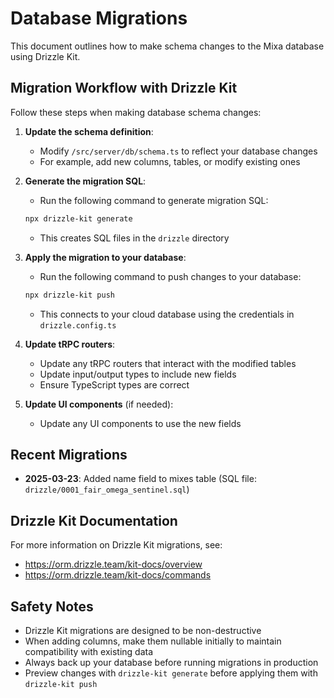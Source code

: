 # Database Migrations

This document outlines how to make schema changes to the Mixa database using Drizzle Kit.

## Migration Workflow with Drizzle Kit

Follow these steps when making database schema changes:

1. **Update the schema definition**:
   - Modify `/src/server/db/schema.ts` to reflect your database changes
   - For example, add new columns, tables, or modify existing ones

2. **Generate the migration SQL**:
   - Run the following command to generate migration SQL:
   ```bash
   npx drizzle-kit generate
   ```
   - This creates SQL files in the `drizzle` directory

3. **Apply the migration to your database**:
   - Run the following command to push changes to your database:
   ```bash
   npx drizzle-kit push
   ```
   - This connects to your cloud database using the credentials in `drizzle.config.ts`

4. **Update tRPC routers**:
   - Update any tRPC routers that interact with the modified tables
   - Update input/output types to include new fields
   - Ensure TypeScript types are correct

5. **Update UI components** (if needed):
   - Update any UI components to use the new fields

## Recent Migrations

- **2025-03-23**: Added name field to mixes table (SQL file: `drizzle/0001_fair_omega_sentinel.sql`)

## Drizzle Kit Documentation

For more information on Drizzle Kit migrations, see:
- https://orm.drizzle.team/kit-docs/overview
- https://orm.drizzle.team/kit-docs/commands

## Safety Notes

- Drizzle Kit migrations are designed to be non-destructive
- When adding columns, make them nullable initially to maintain compatibility with existing data
- Always back up your database before running migrations in production
- Preview changes with `drizzle-kit generate` before applying them with `drizzle-kit push`
